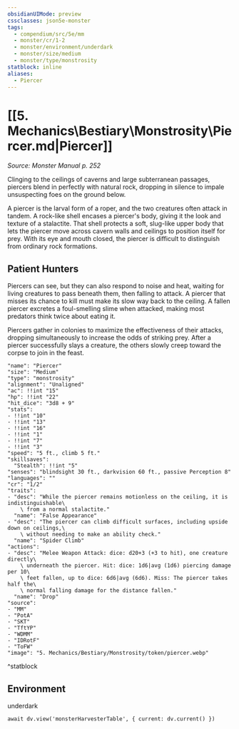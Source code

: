 ```yaml
---
obsidianUIMode: preview
cssclasses: json5e-monster
tags:
  - compendium/src/5e/mm
  - monster/cr/1-2
  - monster/environment/underdark
  - monster/size/medium
  - monster/type/monstrosity
statblock: inline
aliases:
  - Piercer
---
```

# [[5. Mechanics\Bestiary\Monstrosity\Piercer.md|Piercer]]
*Source: Monster Manual p. 252*

Clinging to the ceilings of caverns and large subterranean passages, piercers blend in perfectly with natural rock, dropping in silence to impale unsuspecting foes on the ground below.

A piercer is the larval form of a roper, and the two creatures often attack in tandem. A rock-like shell encases a piercer's body, giving it the look and texture of a stalactite. That shell protects a soft, slug-like upper body that lets the piercer move across cavern walls and ceilings to position itself for prey. With its eye and mouth closed, the piercer is difficult to distinguish from ordinary rock formations.

## Patient Hunters

Piercers can see, but they can also respond to noise and heat, waiting for living creatures to pass beneath them, then falling to attack. A piercer that misses its chance to kill must make its slow way back to the ceiling. A fallen piercer excretes a foul-smelling slime when attacked, making most predators think twice about eating it.

Piercers gather in colonies to maximize the effectiveness of their attacks, dropping simultaneously to increase the odds of striking prey. After a piercer successfully slays a creature, the others slowly creep toward the corpse to join in the feast.

```statblock
"name": "Piercer"
"size": "Medium"
"type": "monstrosity"
"alignment": "Unaligned"
"ac": !!int "15"
"hp": !!int "22"
"hit_dice": "3d8 + 9"
"stats":
- !!int "10"
- !!int "13"
- !!int "16"
- !!int "1"
- !!int "7"
- !!int "3"
"speed": "5 ft., climb 5 ft."
"skillsaves":
  "Stealth": !!int "5"
"senses": "blindsight 30 ft., darkvision 60 ft., passive Perception 8"
"languages": ""
"cr": "1/2"
"traits":
- "desc": "While the piercer remains motionless on the ceiling, it is indistinguishable\
    \ from a normal stalactite."
  "name": "False Appearance"
- "desc": "The piercer can climb difficult surfaces, including upside down on ceilings,\
    \ without needing to make an ability check."
  "name": "Spider Climb"
"actions":
- "desc": "Melee Weapon Attack: dice: d20+3 (+3 to hit), one creature directly\
    \ underneath the piercer. Hit: dice: 1d6|avg (1d6) piercing damage per 10\
    \ feet fallen, up to dice: 6d6|avg (6d6). Miss: The piercer takes half the\
    \ normal falling damage for the distance fallen."
  "name": "Drop"
"source":
- "MM"
- "PotA"
- "SKT"
- "TftYP"
- "WDMM"
- "IDRotF"
- "ToFW"
"image": "5. Mechanics/Bestiary/Monstrosity/token/piercer.webp"
```
^statblock

## Environment

underdark

```dataviewjs
await dv.view('monsterHarvesterTable', { current: dv.current() })
```
